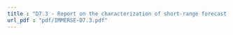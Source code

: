 ```yaml
---
title : "D7.3 - Report on the characterization of short-range forecast errors"
url_pdf : "pdf/IMMERSE-D7.3.pdf"
---
```

